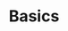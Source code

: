 ---
title: Basics
description: Discover Polkadot’s technical foundations, from blockchain basics and cryptography to network features like interoperability and randomness.
hide: 
    - feedback
template: subsection-index-page.html
---